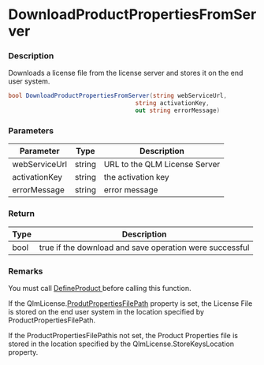 # DownloadProductPropertiesFromServer

### Description

Downloads a license file from the license server and stores it on the end user system.

```csharp
bool DownloadProductPropertiesFromServer(string webServiceUrl, 
                                    string activationKey,                                     
                                    out string errorMessage)                                    
```

### Parameters

| Parameter     |  Type  | Description                   |
| ------------- | :----: | ----------------------------- |
| webServiceUrl | string | URL to the QLM License Server |
| activationKey | string | the activation key            |
| errorMessage  | string | error message                 |

### Return

| Type | Description                                             |
| ---- | ------------------------------------------------------- |
| bool | true if the download and save operation were successful |

### Remarks

You must call [DefineProduct ](../client-side-methods/defineproduct.md)before calling this function.

If the QlmLicense.[ProdutPropertiesFilePath](https://docs.soraco.co/docs/api-reference/.net-api/iqlmlicense/properties) property is set, the License File is stored on the end user system in the location specified by ProductPropertiesFilePath.

If the ProductPropertiesFilePathis not set, the Product Properties file is stored in the location specified by the QlmLicense.StoreKeysLocation property.
